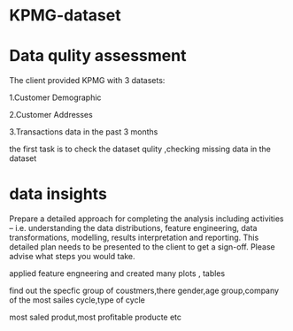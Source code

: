 # KPMG-dataset

# Data qulity assessment

The client provided KPMG with 3 datasets:

1.Customer Demographic 

2.Customer Addresses

3.Transactions data in the past 3 months

the first task is to check the dataset qulity ,checking missing data in the dataset

# data insights

Prepare a detailed approach for completing the analysis including activities – i.e. understanding the data distributions, feature engineering, data transformations, modelling, results interpretation and reporting. This detailed plan needs to be presented to the client to get a sign-off. Please advise what steps you would take.

applied feature engneering and created many plots , tables

find out the specfic group of coustmers,there gender,age group,company of the most sailes cycle,type of cycle



most saled produt,most profitable producte etc
